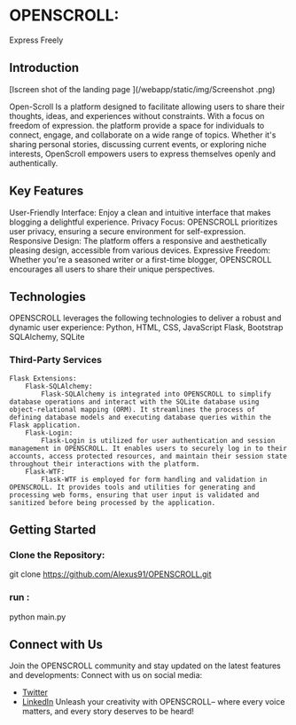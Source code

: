 #  OPENSCROLL: 
Express Freely
## Introduction
[Iscreen shot of the landing page ](/webapp/static/img/Screenshot .png)

Open-Scroll Is a platform designed to facilitate allowing users to share their thoughts, ideas, and experiences without constraints. With a focus on freedom of expression. the platform provide a space for individuals to connect, engage, and collaborate on a wide range of topics. Whether it's sharing personal stories, discussing current events, or exploring niche interests, OpenScroll empowers users to express themselves openly and authentically. 
## Key Features
User-Friendly Interface: Enjoy a clean and intuitive interface that makes blogging a delightful experience.
Privacy Focus: OPENSCROLL  prioritizes user privacy, ensuring a secure environment for self-expression.
Responsive Design: The platform offers a responsive and aesthetically pleasing design, accessible from various devices.
Expressive Freedom: Whether you're a seasoned writer or a first-time blogger, OPENSCROLL encourages all users to share their unique perspectives.
## Technologies
OPENSCROLL leverages the following technologies to deliver a robust and dynamic user experience:
Python, HTML, CSS, JavaScript
Flask, Bootstrap
SQLAlchemy, SQLite
### Third-Party Services

    Flask Extensions:
        Flask-SQLAlchemy:
            Flask-SQLAlchemy is integrated into OPENSCROLL to simplify database operations and interact with the SQLite database using object-relational mapping (ORM). It streamlines the process of defining database models and executing database queries within the Flask application.
        Flask-Login:
            Flask-Login is utilized for user authentication and session management in OPENSCROLL. It enables users to securely log in to their accounts, access protected resources, and maintain their session state throughout their interactions with the platform.
        Flask-WTF:
            Flask-WTF is employed for form handling and validation in OPENSCROLL. It provides tools and utilities for generating and processing web forms, ensuring that user input is validated and sanitized before being processed by the application.
## Getting Started
### Clone the Repository:
git clone https://github.com/Alexus91/OPENSCROLL.git
### run :
python main.py
## Connect with Us
Join the OPENSCROLL community and stay updated on the latest features and developments:
Connect with us on social media:
- [Twitter](https://twitter.com/kamalfadlll)
- [LinkedIn](https://www.linkedin.com/in/kamal-fadl-602b97191)
Unleash your creativity with OPENSCROLL– where every voice matters, and every story deserves to be heard!
